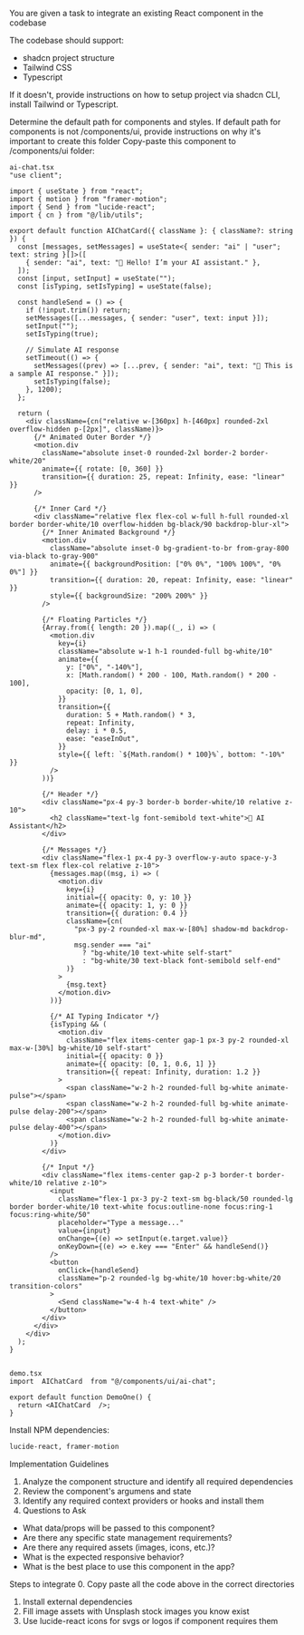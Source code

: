 You are given a task to integrate an existing React component in the codebase

The codebase should support:
- shadcn project structure  
- Tailwind CSS
- Typescript

If it doesn't, provide instructions on how to setup project via shadcn CLI, install Tailwind or Typescript.

Determine the default path for components and styles. 
If default path for components is not /components/ui, provide instructions on why it's important to create this folder
Copy-paste this component to /components/ui folder:
```tsx
ai-chat.tsx
"use client";

import { useState } from "react";
import { motion } from "framer-motion";
import { Send } from "lucide-react";
import { cn } from "@/lib/utils";

export default function AIChatCard({ className }: { className?: string }) {
  const [messages, setMessages] = useState<{ sender: "ai" | "user"; text: string }[]>([
    { sender: "ai", text: "👋 Hello! I’m your AI assistant." },
  ]);
  const [input, setInput] = useState("");
  const [isTyping, setIsTyping] = useState(false);

  const handleSend = () => {
    if (!input.trim()) return;
    setMessages([...messages, { sender: "user", text: input }]);
    setInput("");
    setIsTyping(true);

    // Simulate AI response
    setTimeout(() => {
      setMessages((prev) => [...prev, { sender: "ai", text: "🤖 This is a sample AI response." }]);
      setIsTyping(false);
    }, 1200);
  };

  return (
    <div className={cn("relative w-[360px] h-[460px] rounded-2xl overflow-hidden p-[2px]", className)}>
      {/* Animated Outer Border */}
      <motion.div
        className="absolute inset-0 rounded-2xl border-2 border-white/20"
        animate={{ rotate: [0, 360] }}
        transition={{ duration: 25, repeat: Infinity, ease: "linear" }}
      />

      {/* Inner Card */}
      <div className="relative flex flex-col w-full h-full rounded-xl border border-white/10 overflow-hidden bg-black/90 backdrop-blur-xl">
        {/* Inner Animated Background */}
        <motion.div
          className="absolute inset-0 bg-gradient-to-br from-gray-800 via-black to-gray-900"
          animate={{ backgroundPosition: ["0% 0%", "100% 100%", "0% 0%"] }}
          transition={{ duration: 20, repeat: Infinity, ease: "linear" }}
          style={{ backgroundSize: "200% 200%" }}
        />

        {/* Floating Particles */}
        {Array.from({ length: 20 }).map((_, i) => (
          <motion.div
            key={i}
            className="absolute w-1 h-1 rounded-full bg-white/10"
            animate={{
              y: ["0%", "-140%"],
              x: [Math.random() * 200 - 100, Math.random() * 200 - 100],
              opacity: [0, 1, 0],
            }}
            transition={{
              duration: 5 + Math.random() * 3,
              repeat: Infinity,
              delay: i * 0.5,
              ease: "easeInOut",
            }}
            style={{ left: `${Math.random() * 100}%`, bottom: "-10%" }}
          />
        ))}

        {/* Header */}
        <div className="px-4 py-3 border-b border-white/10 relative z-10">
          <h2 className="text-lg font-semibold text-white">🤖 AI Assistant</h2>
        </div>

        {/* Messages */}
        <div className="flex-1 px-4 py-3 overflow-y-auto space-y-3 text-sm flex flex-col relative z-10">
          {messages.map((msg, i) => (
            <motion.div
              key={i}
              initial={{ opacity: 0, y: 10 }}
              animate={{ opacity: 1, y: 0 }}
              transition={{ duration: 0.4 }}
              className={cn(
                "px-3 py-2 rounded-xl max-w-[80%] shadow-md backdrop-blur-md",
                msg.sender === "ai"
                  ? "bg-white/10 text-white self-start"
                  : "bg-white/30 text-black font-semibold self-end"
              )}
            >
              {msg.text}
            </motion.div>
          ))}

          {/* AI Typing Indicator */}
          {isTyping && (
            <motion.div
              className="flex items-center gap-1 px-3 py-2 rounded-xl max-w-[30%] bg-white/10 self-start"
              initial={{ opacity: 0 }}
              animate={{ opacity: [0, 1, 0.6, 1] }}
              transition={{ repeat: Infinity, duration: 1.2 }}
            >
              <span className="w-2 h-2 rounded-full bg-white animate-pulse"></span>
              <span className="w-2 h-2 rounded-full bg-white animate-pulse delay-200"></span>
              <span className="w-2 h-2 rounded-full bg-white animate-pulse delay-400"></span>
            </motion.div>
          )}
        </div>

        {/* Input */}
        <div className="flex items-center gap-2 p-3 border-t border-white/10 relative z-10">
          <input
            className="flex-1 px-3 py-2 text-sm bg-black/50 rounded-lg border border-white/10 text-white focus:outline-none focus:ring-1 focus:ring-white/50"
            placeholder="Type a message..."
            value={input}
            onChange={(e) => setInput(e.target.value)}
            onKeyDown={(e) => e.key === "Enter" && handleSend()}
          />
          <button
            onClick={handleSend}
            className="p-2 rounded-lg bg-white/10 hover:bg-white/20 transition-colors"
          >
            <Send className="w-4 h-4 text-white" />
          </button>
        </div>
      </div>
    </div>
  );
}


demo.tsx
import  AIChatCard  from "@/components/ui/ai-chat";

export default function DemoOne() {
  return <AIChatCard  />;
}

```

Install NPM dependencies:
```bash
lucide-react, framer-motion
```

Implementation Guidelines
 1. Analyze the component structure and identify all required dependencies
 2. Review the component's argumens and state
 3. Identify any required context providers or hooks and install them
 4. Questions to Ask
 - What data/props will be passed to this component?
 - Are there any specific state management requirements?
 - Are there any required assets (images, icons, etc.)?
 - What is the expected responsive behavior?
 - What is the best place to use this component in the app?

Steps to integrate
 0. Copy paste all the code above in the correct directories
 1. Install external dependencies
 2. Fill image assets with Unsplash stock images you know exist
 3. Use lucide-react icons for svgs or logos if component requires them
